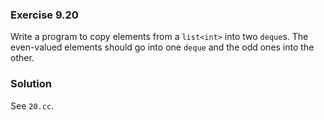 ### Exercise 9.20

Write a program to copy elements from a `list<int>` into two `deque`s. The
even-valued elements should go into one `deque` and the odd ones into the other.

### Solution

See `20.cc`.
